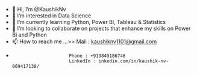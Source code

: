 - 👋 Hi, I’m @KaushikNv
- 👀 I’m interested in Data Science
- 🌱 I’m currently learning Python, Power BI, Tableau & Statistics
- 💞️ I’m looking to collaborate on projects that enhance my skills on Power Bi and Python
- 📫 How to reach me ...>> Mail : kaushiknv1101@gmail.com
-                          Phone : +919849186746
                           LinkedIn : inkedin.com/in/kaushik-nv-069417138/
                         
<!---
KaushikNv/KaushikNv is a ✨ special ✨ repository because its `README.md` (this file) appears on your GitHub profile.
You can click the Preview link to take a look at your changes.
--->
